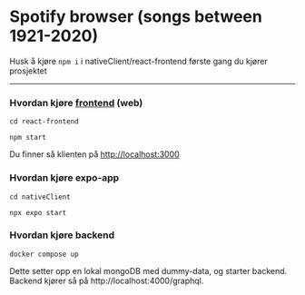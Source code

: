 # Spotify browser (songs between 1921-2020)

Husk å kjøre `npm i` i nativeClient/react-frontend første gang du kjører prosjektet

---

### Hvordan kjøre [frontend](/react-frontend/README.md) (web)

```
cd react-frontend
```

```
npm start
```
Du finner så klienten på [http://localhost:3000](http://localhost:3000)

### Hvordan kjøre expo-app

```
cd nativeClient
```

```
npx expo start
```

### Hvordan kjøre backend
```
docker compose up
```
Dette setter opp en lokal mongoDB med dummy-data, og starter backend.
Backend kjører så på http://localhost:4000/graphql.  
